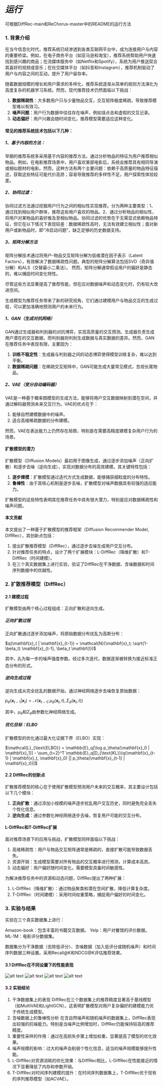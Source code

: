# *运行*
可根据DiffRec-main和ReChorus-master中的README的运行方法




### **1. 背景介绍**

在当今信息化时代，推荐系统已经渗透到各类互联网平台中，成为连接用户与内容的重要桥梁。例如，在电子商务平台（如亚马逊和淘宝），推荐系统帮助用户快速找到感兴趣的商品；在流媒体服务中（如Netflix和Spotify），系统为用户推送契合其喜好的视频或音乐；在社交媒体平台（如抖音和Instagram），推荐机制驱动了用户与内容之间的互动，提升了用户留存率。

随着数据规模的增长和用户需求的多样化，推荐系统逐渐从简单的规则方法演化为高度复杂的机器学习系统。然而，现代推荐技术仍然面临以下挑战：
1. **数据稀疏性**：大多数用户只与少量物品交互，交互矩阵极度稀疏，导致推荐模型难以有效习。
2. **噪声问题**：用户行为数据中往往存在噪声，例如误点击和虚假的交互记录。
3. **动态偏好**：用户兴趣会随时间变化，推荐模型需要适应这种变化。

#### **常见的推荐系统技术包括以下几种：**  

##### **1、基于内容的方法：**  
早期的推荐系统多采用基于内容的推荐方法，通过分析物品的特征为用户推荐相似物品。例如，在电影推荐场景中，用户喜欢某部电影后，系统会推荐具有相同导演或相似题材的电影。然而，这种方法有两个主要问题：依赖于高质量的物品特征描述，获取这些特征可能代价高昂；容易导致推荐的多样性不足，用户探索性体验较差。  

##### **2、协同过滤：**  
协同过滤方法通过挖掘用户行为之间的相似性实现推荐。分为两种主要类型：1、通过找到相似用户群体，推荐这些用户喜欢的物品。2、通过分析物品的相似性，将用户对某物品的喜好推及至相似物品。协同过滤的优势在于无需显式依赖物品特征，但它在以下情况下表现较差：数据稀疏性高时，无法有效建立相似性；面对新用户或新物品时，即“冷启动问题”，缺乏足够的历史数据支持。

##### **3、矩阵分解方法**  
矩阵分解技术通过将用户-物品交互矩阵分解为低维潜在因子表示（Latent Factors），有效解决了数据稀疏性问题。典型的矩阵分解算法包括SVD（奇异值分解）和ALS（交替最小二乘法）。  然而，矩阵分解通常假设用户的偏好是静态的，难以捕捉时间变化特性。

尽管这些方法显著提高了推荐性能，但在应对数据噪声和动态变化时，仍有较大改进空间。

生成模型为推荐任务带来了新的研究视角，它们通过建模用户与物品交互的生成过程，可以更加准确地预测用户的未来行为。  

##### **1、GAN（生成对抗网络）**  

GAN通过生成器和判别器的对抗博弈，实现高质量的交互预测。生成器负责生成用户潜在的交互数据，而判别器则判别生成数据与真实数据的差异。然而，GAN在推荐任务中表现有限，主要因为：
1. **训练不稳定性**：生成器与判别器之间的动态博弈使得模型训练复杂，难以达到平衡。
2. **数据稀疏问题**：在稀疏交互矩阵中，GAN可能生成大量常见模式，忽视长尾物品。

##### **2、VAE（变分自动编码器）**  
VAE是一种基于概率图模型的生成方法，能够将用户交互数据映射到潜在空间，并通过解码器预测未来交互行为。VAE的优点在于：
1. 能够自然建模数据中的噪声。
2. 适合高维稀疏数据的分布建模。

然而，VAE在表达能力上仍然存在局限，特别是在需要高精度建模复杂用户行为的场景。

#### **扩散模型的潜力**  

扩散模型（Diffusion Models）最初用于图像生成，通过逐步添加噪声（正向扩散）和逐步去噪（逆向生成），实现对数据分布的高效建模。其关键特性包括：
1. **逐步建模**：扩散模型通过迭代方式生成数据，能够捕获细粒度的分布特性。
2. **鲁棒性**：由于其核心机制是逐步去噪，扩散模型对噪声数据具有较强的适应能力。

扩散模型的这些特性表明其在推荐任务中具有很大潜力，特别是应对数据稀疏性和噪声问题。

#### **本文贡献**  

本文提出了一种基于扩散模型的推荐框架（Diffusion Recommender Model, DiffRec），其创新点包括：
1. 提出扩散推荐模型（DiffRec），通过逐步去噪生成用户交互分布。
2. 针对推荐任务的特点，设计了两个扩展模块：L-DiffRec（降维扩散）和T-DiffRec（时间建模）。
3. 在三个真实数据集上进行实验，验证了DiffRec在干净数据、含噪数据和时间序列数据中的优越性。


### **2. 扩散推荐模型（DiffRec）**

#### **2.1 建模过程**  
扩散模型由两个核心过程组成：正向扩散和逆向生成。  

##### **正向扩散过程**  
正向扩散通过逐步添加噪声，将原始数据分布扰乱为高斯分布：

$q(\mathbf{x}_t | \mathbf{x}_{t-1}) = \mathcal{N}(\mathbf{x}_t; \sqrt{1-\beta_t} \mathbf{x}_{t-1}, \beta_t \mathbf{I})$

其中，$\beta_t$为每一步的噪声强度参数。经过多次迭代，数据逐渐被转换为接近标准正态分布的形式。

##### **逆向生成过程**  
逆向生成从完全扰乱的数据开始，通过神经网络逐步去噪恢复原始数据：

$p_\theta(\mathbf{x}_{t-1} | \mathbf{x}_t) = \mathcal{N}(\mathbf{x}_{t-1}; \mu_\theta(\mathbf{x}_t, t), \Sigma_\theta(\mathbf{x}_t, t))$

其中，$\mu_\theta$和$\Sigma_\theta$由参数化神经网络生成。

##### **优化目标：ELBO**  
扩散模型的优化通过最大化证据下界（ELBO）实现：

$\mathcal{L}_{\text{ELBO}} = \mathbb{E}_q[\log p_\theta(\mathbf{x}_0 | \mathbf{x}_1)] - \sum_{t=2}^T \mathbb{E}_q[D_{\text{KL}}(q(\mathbf{x}_{t-1} | \mathbf{x}_t, \mathbf{x}_0) || p_\theta(\mathbf{x}_{t-1} | \mathbf{x}_t))]$


#### **2.2 DiffRec的创新点**  
扩散推荐模型的核心在于使用扩散模型预测用户未来的交互概率，其主要设计包括以下几个模块：
1. **正向扩散**：通过添加小规模的噪声逐步扰乱用户交互历史，同时避免完全丢失个性化信息。
2. **逆向生成**：通过参数化神经网络逐步去噪，恢复用户可能的交互分布。

#### **L-DiffRec和T-DiffRec扩展** 
面对推荐场景下的应用与挑战，扩散模型同样面临以下挑战：
1.	高维稀疏性：用户与物品交互矩阵通常是稀疏的，直接扩散可能导致数据丢失。
2.	资源开销：生成模型需要对所有物品的交互概率进行预测，计算成本高昂。
3.	动态偏好：用户偏好随时间变化，需要模型具备时间敏感性。

为解决推荐任务中的资源和动态问题，DiffRec提出了两种扩展：
1.	L-DiffRec（降维扩散）：通过物品聚类和潜在空间扩散，降低计算复杂度。
2.	T-DiffRec（时间建模）：采用时间权重策略，捕捉用户偏好的时间变化。


### **3. 实验与结果**  

实验在三个真实数据集上进行：

Amazon-book：包含丰富的书籍交互数据。 
Yelp：用户对餐馆的评价数据。
ML-1M：电影评分数据集。

数据集分为干净数据（去除低评分）、含噪数据（加入低评分或随机噪声）和时间序列数据三种设置。采用Recall@K和NDCG@K评估推荐效果。

#### **3.1 DiffRec在不同设置下的性能表现**  
![alt text](image.png)
![alt text](image-1.png)
![alt text](image-2.png)
![alt text](image-3.png)
#### **3.2 实验结论**  
1.	干净数据集上的表现
DiffRec在三个数据集上的推荐精度显著高于基线模型（如MultiVAE和LightGCN）。这表明扩散模型对用户复杂偏好的建模能力优于传统生成模型。
2.	含噪数据上的鲁棒性分析
在含自然噪声和随机噪声的数据集上，DiffRec表现出较强的抗噪能力。特别是当噪声比例增加时，DiffRec仍能保持较高的推荐精度。
3.	重要性采样的作用：通过在高损失步骤上增加权重，显著提高了模型的优化效果。
4.	噪声规模的影响：过大的噪声会削弱个性化信息，适当的噪声规模能够提升性能。
5.	L-DiffRec对资源消耗的优化效果：与DiffRec相比，L-DiffRec在性能接近的情况下显著降低了内存和参数开销。
6.	T-DiffRec对时间序列建模的提升：在时间序列数据集上，T-DiffRec优于现有的序列推荐模型（如ACVAE）。


